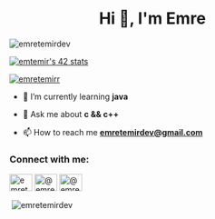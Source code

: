 <h1 align="center">Hi 👋, I'm Emre</h1>

<p align="left"> <img src="https://komarev.com/ghpvc/?username=emretemirdev&label=Profile%20views&color=0e75b6&style=flat" alt="emretemirdev" /> </p>
<a href="https://github.com/JaeSeoKim/badge42"><img src="https://badge42.vercel.app/api/v2/cle0g2xiw00060fjndlc1b0s9/stats?cursusId=21&coalitionId=198" alt="emtemir's 42 stats" /></a>
<p align="left"> <a href="https://twitter.com/emretemirr" target="blank"><img src="https://img.shields.io/twitter/follow/emretemirr?logo=twitter&style=for-the-badge" alt="emretemirr" /></a> </p>

- 🌱 I’m currently learning **java**

- 💬 Ask me about **c && c++**

- 📫 How to reach me **emretemirdev@gmail.com**

<h3 align="left">Connect with me:</h3>
<p align="left">
<a href="https://twitter.com/emretemirr" target="blank"><img align="center" src="https://raw.githubusercontent.com/rahuldkjain/github-profile-readme-generator/master/src/images/icons/Social/twitter.svg" alt="emretemirr" height="30" width="40" /></a>
<a href="https://instagram.com/emretemirr" target="blank"><img align="center" src="https://raw.githubusercontent.com/rahuldkjain/github-profile-readme-generator/master/src/images/icons/Social/instagram.svg" alt="@emretemirr" height="30" width="40" /></a>
<a href="https://medium.com/@emretemir" target="blank"><img align="center" src="https://raw.githubusercontent.com/rahuldkjain/github-profile-readme-generator/master/src/images/icons/Social/medium.svg" alt="@emretemir" height="30" width="40" /></a>

<p>&nbsp;<img align="center" src="https://github-readme-stats.vercel.app/api?username=emretemirdev&show_icons=true&locale=en" alt="emretemirdev" /></p>
